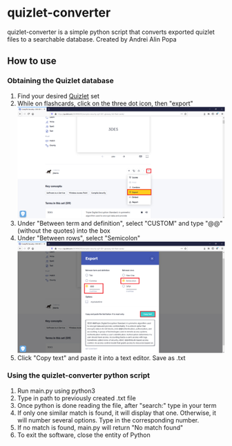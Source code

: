 # quizlet-converter

quizlet-converter is a simple python script that converts exported quizlet files to a searchable database.
Created by Andrei Alin Popa

## How to use

### Obtaining the Quizlet database

1. Find your desired [Quizlet](https://www.quizlet.com) set
2. While on flashcards, click on the three dot icon, then "export"![How to export](https://raw.githubusercontent.com/AndreiAlinPopa/quizlet-converter/main/quizlet1.png)
3. Under "Between term and definition", select "CUSTOM" and type "@@" (without the quotes) into the box
4. Under "Between rows", select "Semicolon" ![enter image description here](https://raw.githubusercontent.com/AndreiAlinPopa/quizlet-converter/main/quizlet2.png)
5. Click "Copy text" and paste it into a text editor. Save as .txt

### Using the quizlet-converter python script

1. Run main.py using python3
2. Type in path to previously created .txt file
3. Once python is done reading the file, after "search:" type in your term
4. If only one similar match is found, it will display that one. Otherwise, it will number several options. Type in the corresponding number.
5. If no match is found, main.py will return "No match found"
6. To exit the software, close the entity of Python
